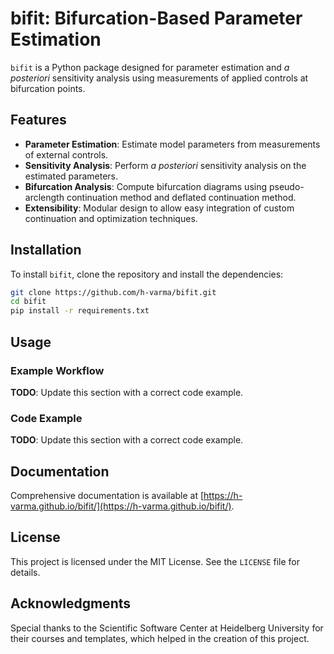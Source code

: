 # bifit: Bifurcation-Based Parameter Estimation

`bifit` is a Python package designed for parameter estimation and *a posteriori* sensitivity analysis using measurements of applied controls at bifurcation points.

## Features

- **Parameter Estimation**: Estimate model parameters from measurements of external controls.
- **Sensitivity Analysis**: Perform *a posteriori* sensitivity analysis on the estimated parameters.
- **Bifurcation Analysis**: Compute bifurcation diagrams using pseudo-arclength continuation method and deflated continuation method.
- **Extensibility**: Modular design to allow easy integration of custom continuation and optimization techniques.

## Installation

To install `bifit`, clone the repository and install the dependencies:

```bash
git clone https://github.com/h-varma/bifit.git
cd bifit
pip install -r requirements.txt
```

## Usage

### Example Workflow

**TODO**: Update this section with a correct code example.

### Code Example

**TODO**: Update this section with a correct code example.

## Documentation

Comprehensive documentation is available at [https://h-varma.github.io/bifit/](https://h-varma.github.io/bifit/).

## License

This project is licensed under the MIT License. See the `LICENSE` file for details.

## Acknowledgments

Special thanks to the Scientific Software Center at Heidelberg University for their courses and templates, which helped in the creation of this project.